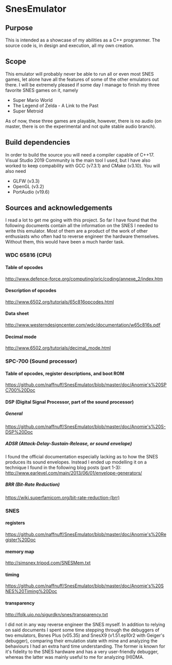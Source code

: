 # SnesEmulator
## Purpose
This is intended as a showcase of my abilities as a C++ programmer. The source code is, in design and execution, all my own creation.

## Scope
This emulator will probably never be able to run all or even most SNES games, let alone have all the features of some of the other emulators out there. I will be extremely pleased if some day I manage to finish my three favorite SNES games on it, namely
* Super Mario World
* The Legend of Zelda - A Link to the Past
* Super Metroid

As of now, these three games are playable, however, there is no audio (on master, there is on the experimental and not quite stable audio branch).

## Build dependencies
In order to build the source you will need a compiler capable of C++17. Visual Studio 2019 Community is the main tool I used, but I have also worked to keep compability with GCC (v7.3.1) and CMake (v3.10). You will also need
* GLFW (v3.3)
* OpenGL (v3.2)
* PortAudio (v19.6)

## Sources and acknowledgements
I read a lot to get me going with this project. So far I have found that the following documents contain all the information on the SNES I needed to write this emulator. Most of them are a product of the work of other enthusiasts who often had to reverse engineer the hardware themselves. Without them, this would have been a much harder task.
### WDC 65816 (CPU)
#### Table of opcodes
http://www.defence-force.org/computing/oric/coding/annexe_2/index.htm
#### Description of opcodes
http://www.6502.org/tutorials/65c816opcodes.html
#### Data sheet
http://www.westerndesigncenter.com/wdc/documentation/w65c816s.pdf
#### Decimal mode
http://www.6502.org/tutorials/decimal_mode.html
### SPC-700 (Sound processor)
#### Table of opcodes, register descriptions, and boot ROM
https://github.com/naffnuff/SnesEmulator/blob/master/doc/Anomie's%20SPC700%20Doc
#### DSP (Digital Signal Processor, part of the sound processor)
##### General
https://github.com/naffnuff/SnesEmulator/blob/master/doc/Anomie's%20S-DSP%20Doc
##### ADSR (Attack-Delay-Sustain-Release, or sound envelope)
I found the official documentation especially lacking as to how the SNES produces its sound envelopes. Instead I ended up modelling it on a technique I found in the following blog posts (part 1-3):
http://www.earlevel.com/main/2013/06/01/envelope-generators/
##### BRR (Bit-Rate Reduction)
https://wiki.superfamicom.org/bit-rate-reduction-(brr)
### SNES
#### registers
https://github.com/naffnuff/SnesEmulator/blob/master/doc/Anomie's%20Register%20Doc
#### memory map
http://simsnex.tripod.com/SNESMem.txt
#### timing
https://github.com/naffnuff/SnesEmulator/blob/master/doc/Anomie's%20SNES%20Timing%20Doc
#### transparency
http://folk.uio.no/sigurdkn/snes/transparency.txt

I did not in any way reverse engineer the SNES myself. In addition to relying on said documents I spent some time stepping through the debuggers of two emulators, Bsnes Plus (v05.35) and SnesX9 (v1.51.ep10r2 with Geiger's debugger), comparing their emulation state with mine and analyzing the behaviours I had an extra hard time understanding. The former is known for it's fidelity to the SNES hardware and has a very user-friendly debugger, whereas the latter was mainly useful to me for analyzing (H)DMA.
